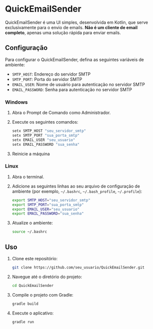 # QuickEmailSender

QuickEmailSender é uma UI simples, desenvolvida em Kotlin, que serve exclusivamente para o envio de emails. **Não é um cliente de email completo**, apenas uma solução rápida para enviar emails.

## Configuração

Para configurar o QuickEmailSender, defina as seguintes variáveis de ambiente:

- `SMTP_HOST`: Endereço do servidor SMTP
- `SMTP_PORT`: Porta do servidor SMTP
- `EMAIL_USER`: Nome de usuário para autenticação no servidor SMTP
- `EMAIL_PASSWORD`: Senha para autenticação no servidor SMTP

### Windows

1. Abra o Prompt de Comando como Administrador.
2. Execute os seguintes comandos:

    ```sh
    setx SMTP_HOST "seu_servidor_smtp"
    setx SMTP_PORT "sua_porta_smtp"
    setx EMAIL_USER "seu_usuario"
    setx EMAIL_PASSWORD "sua_senha"
    ```
3. Reinicie a máquina

   
### Linux

1. Abra o terminal.
2. Adicione as seguintes linhas ao seu arquivo de configuração de ambiente (por exemplo, `~/.bashrc`, `~/.bash_profile`, `~/.profile`):

    ```sh
    export SMTP_HOST="seu_servidor_smtp"
    export SMTP_PORT="sua_porta_smtp"
    export EMAIL_USER="seu_usuario"
    export EMAIL_PASSWORD="sua_senha"
    ```

3. Atualize o ambiente:

    ```sh
    source ~/.bashrc
    ```

## Uso

1. Clone este repositório:

    ```sh
    git clone https://github.com/seu_usuario/QuickEmailSender.git
    ```

2. Navegue até o diretório do projeto:

    ```sh
    cd QuickEmailSender
    ```

3. Compile o projeto com Gradle:

    ```sh
    gradle build
    ```

4. Execute o aplicativo:

    ```sh
    gradle run
    ```
